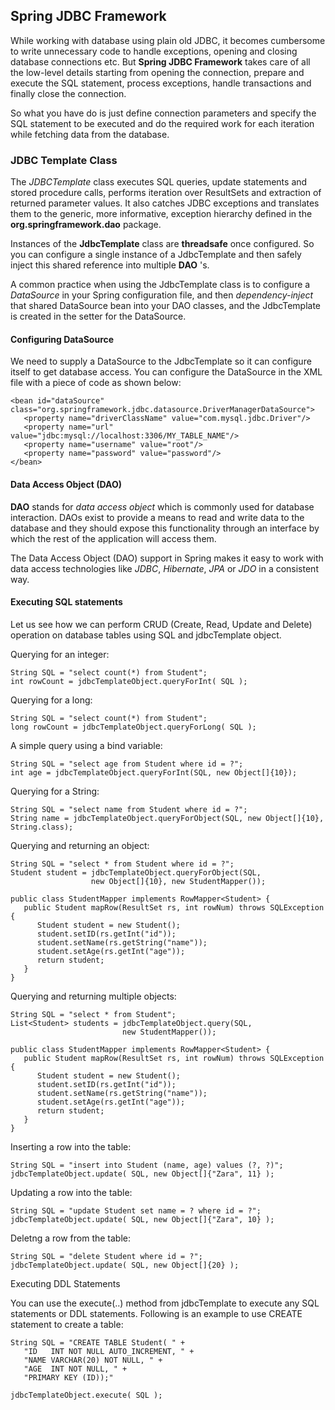
## Spring JDBC Framework

While working with database using plain old JDBC, it becomes cumbersome to write unnecessary code to handle exceptions, opening and closing database connections etc. But **Spring JDBC Framework** takes care of all the low-level details starting from opening the connection, prepare and execute the SQL statement, process exceptions, handle transactions and finally close the connection.

So what you have do is just define connection parameters and specify the SQL statement to be executed and do the required work for each iteration while fetching data from the database.

### JDBC Template Class
The *JDBCTemplate* class executes SQL queries, update statements and stored procedure calls, performs iteration over ResultSets and extraction of returned parameter values. It also catches JDBC exceptions and translates them to the generic, more informative, exception hierarchy defined in the **org.springframework.dao** package.

Instances of the **JdbcTemplate** class are **threadsafe** once configured. So you can configure a single instance of a JdbcTemplate and then safely inject this shared reference into multiple **DAO** 's.

A common practice when using the JdbcTemplate class is to configure a *DataSource* in your Spring configuration file, and then *dependency-inject* that shared DataSource bean into your DAO classes, and the JdbcTemplate is created in the setter for the DataSource.

#### Configuring DataSource
We need to supply a DataSource to the JdbcTemplate so it can configure itself to get database access. You can configure the DataSource in the XML file with a piece of code as shown below:
```
<bean id="dataSource"
class="org.springframework.jdbc.datasource.DriverManagerDataSource">
   <property name="driverClassName" value="com.mysql.jdbc.Driver"/>
   <property name="url" value="jdbc:mysql://localhost:3306/MY_TABLE_NAME"/>
   <property name="username" value="root"/>
   <property name="password" value="password"/>
</bean>
```
#### Data Access Object (DAO)
**DAO** stands for *data access object* which is commonly used for database interaction. DAOs exist to provide a means to read and write data to the database and they should expose this functionality through an interface by which the rest of the application will access them.

The Data Access Object (DAO) support in Spring makes it easy to work with data access technologies like *JDBC*, *Hibernate*, *JPA* or *JDO* in a consistent way.

#### Executing SQL statements

Let us see how we can perform CRUD (Create, Read, Update and Delete) operation on database tables using SQL and jdbcTemplate object.

Querying for an integer:
```
String SQL = "select count(*) from Student";
int rowCount = jdbcTemplateObject.queryForInt( SQL );
```
Querying for a long:
```
String SQL = "select count(*) from Student";
long rowCount = jdbcTemplateObject.queryForLong( SQL );
```
A simple query using a bind variable:
```
String SQL = "select age from Student where id = ?";
int age = jdbcTemplateObject.queryForInt(SQL, new Object[]{10});
```
Querying for a String:
```
String SQL = "select name from Student where id = ?";
String name = jdbcTemplateObject.queryForObject(SQL, new Object[]{10}, String.class);
```
Querying and returning an object:
```
String SQL = "select * from Student where id = ?";
Student student = jdbcTemplateObject.queryForObject(SQL, 
                  new Object[]{10}, new StudentMapper());

public class StudentMapper implements RowMapper<Student> {
   public Student mapRow(ResultSet rs, int rowNum) throws SQLException {
      Student student = new Student();
      student.setID(rs.getInt("id"));
      student.setName(rs.getString("name"));
      student.setAge(rs.getInt("age"));
      return student;
   }
}
```
Querying and returning multiple objects:
```
String SQL = "select * from Student";
List<Student> students = jdbcTemplateObject.query(SQL,
                         new StudentMapper());

public class StudentMapper implements RowMapper<Student> {
   public Student mapRow(ResultSet rs, int rowNum) throws SQLException {
      Student student = new Student();
      student.setID(rs.getInt("id"));
      student.setName(rs.getString("name"));
      student.setAge(rs.getInt("age"));
      return student;
   }
}
```
Inserting a row into the table:
```
String SQL = "insert into Student (name, age) values (?, ?)";
jdbcTemplateObject.update( SQL, new Object[]{"Zara", 11} );
```
Updating a row into the table:
```
String SQL = "update Student set name = ? where id = ?";
jdbcTemplateObject.update( SQL, new Object[]{"Zara", 10} );
```
Deletng a row from the table:
```
String SQL = "delete Student where id = ?";
jdbcTemplateObject.update( SQL, new Object[]{20} );
```
Executing DDL Statements

You can use the execute(..) method from jdbcTemplate to execute any SQL statements or DDL statements. Following is an example to use CREATE statement to create a table:
```
String SQL = "CREATE TABLE Student( " +
   "ID   INT NOT NULL AUTO_INCREMENT, " +
   "NAME VARCHAR(20) NOT NULL, " +
   "AGE  INT NOT NULL, " +
   "PRIMARY KEY (ID));"

jdbcTemplateObject.execute( SQL );
```